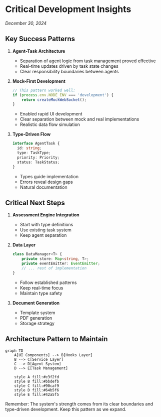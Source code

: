 # Critical Development Insights
*December 30, 2024*

## Key Success Patterns

1. **Agent-Task Architecture**
   - Separation of agent logic from task management proved effective
   - Real-time updates driven by task state changes
   - Clear responsibility boundaries between agents

2. **Mock-First Development**
   ```typescript
   // This pattern worked well:
   if (process.env.NODE_ENV === 'development') {
       return createMockWebSocket();
   } 
   ```
   - Enabled rapid UI development
   - Clear separation between mock and real implementations
   - Realistic data flow simulation

3. **Type-Driven Flow**
   ```typescript
   interface AgentTask {
     id: string;
     type: TaskType;
     priority: Priority;
     status: TaskStatus;
   }
   ```
   - Types guide implementation
   - Errors reveal design gaps
   - Natural documentation

## Critical Next Steps

1. **Assessment Engine Integration**
   - Start with type definitions
   - Use existing task system
   - Keep agent separation

2. **Data Layer**
   ```typescript
   class DataManager<T> {
       private store: Map<string, T>;
       private eventEmitter: EventEmitter;
       // ... rest of implementation
   }
   ```
   - Follow established patterns
   - Keep real-time focus
   - Maintain type safety

3. **Document Generation**
   - Template system
   - PDF generation
   - Storage strategy

## Architecture Pattern to Maintain
```mermaid
graph TD
    A[UI Components] --> B[Hooks Layer]
    B --> C[Service Layer]
    C --> D[Agent System]
    D --> E[Task Management]
    
    style A fill:#e3f2fd
    style B fill:#bbdefb
    style C fill:#90caf9
    style D fill:#64b5f6
    style E fill:#42a5f5
```

Remember: The system's strength comes from its clear boundaries and type-driven development. Keep this pattern as we expand.